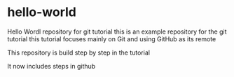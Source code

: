 # hello-world
Hello Wordl repository for git tutorial
this is an example repository for the git tutorial
this tutorial focuses mainly on Git and using GitHub as its remote

This repository is build step by step in the tutorial

It now includes steps in github
